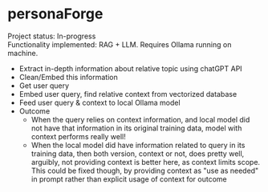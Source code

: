 # personaForge

Project status: In-progress  
Functionality implemented: RAG + LLM. Requires Ollama running on machine. 
- Extract in-depth information about relative topic using chatGPT API
- Clean/Embed this information
- Get user query
- Embed user query, find relative context from vectorized database
- Feed user query & context to local Ollama model
- Outcome
    + When the query relies on context information, and local model did not have that information in its original training data, model with context performs really well!
    + When the local model did have information related to query in its training data, then both version, context or not, does pretty well, arguibly, not providing context is better here, as context limits scope. This could be fixed though, by providing context as "use as needed" in prompt rather than explicit usage of context for outcome
